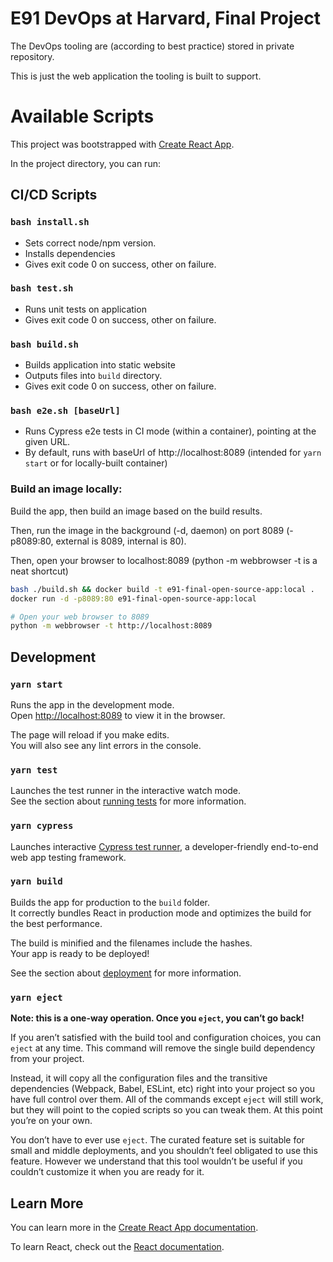 # E91 DevOps at Harvard, Final Project



The DevOps tooling are (according to best practice) stored in private repository.

This is just the web application the tooling is built to support.

# Available Scripts

This project was bootstrapped with [Create React App](https://github.com/facebook/create-react-app).

In the project directory, you can run:

## CI/CD Scripts

### `bash install.sh`

- Sets correct node/npm version.
- Installs dependencies
- Gives exit code 0 on success, other on failure.

### `bash test.sh`

- Runs unit tests on application
- Gives exit code 0 on success, other on failure.

### `bash build.sh`

- Builds application into static website
- Outputs files into `build` directory.
- Gives exit code 0 on success, other on failure.

### `bash e2e.sh [baseUrl]`

- Runs Cypress e2e tests in CI mode (within a container), pointing at the given URL.
- By default, runs with baseUrl of http://localhost:8089 (intended for `yarn start` or for locally-built container)

### Build an image locally:
Build the app, then build an image based on the build results.

Then, run the image in the background (-d, daemon) on port 8089 (-p8089:80, external is 8089, internal is 80).

Then, open your browser to localhost:8089 (python -m webbrowser -t is a neat shortcut)

```bash
bash ./build.sh && docker build -t e91-final-open-source-app:local .
docker run -d -p8089:80 e91-final-open-source-app:local

# Open your web browser to 8089
python -m webbrowser -t http://localhost:8089
```

## Development

### `yarn start`

Runs the app in the development mode.<br />
Open [http://localhost:8089](http://localhost:8089) to view it in the browser.

The page will reload if you make edits.<br />
You will also see any lint errors in the console.

### `yarn test`

Launches the test runner in the interactive watch mode.<br />
See the section about [running tests](https://facebook.github.io/create-react-app/docs/running-tests) for more information.

### `yarn cypress`

Launches interactive [Cypress test runner](https://www.cypress.io/), a developer-friendly end-to-end web app testing framework.

### `yarn build`

Builds the app for production to the `build` folder.<br />
It correctly bundles React in production mode and optimizes the build for the best performance.

The build is minified and the filenames include the hashes.<br />
Your app is ready to be deployed!

See the section about [deployment](https://facebook.github.io/create-react-app/docs/deployment) for more information.

### `yarn eject`

**Note: this is a one-way operation. Once you `eject`, you can’t go back!**

If you aren’t satisfied with the build tool and configuration choices, you can `eject` at any time. This command will remove the single build dependency from your project.

Instead, it will copy all the configuration files and the transitive dependencies (Webpack, Babel, ESLint, etc) right into your project so you have full control over them. All of the commands except `eject` will still work, but they will point to the copied scripts so you can tweak them. At this point you’re on your own.

You don’t have to ever use `eject`. The curated feature set is suitable for small and middle deployments, and you shouldn’t feel obligated to use this feature. However we understand that this tool wouldn’t be useful if you couldn’t customize it when you are ready for it.

## Learn More

You can learn more in the [Create React App documentation](https://facebook.github.io/create-react-app/docs/getting-started).

To learn React, check out the [React documentation](https://reactjs.org/).
